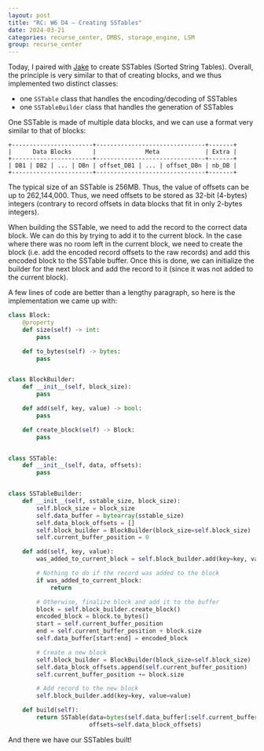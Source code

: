 ```yaml
---
layout: post
title: "RC: W6 D4 — Creating SSTables"
date: 2024-03-21
categories: recurse_center, DMBS, storage_engine, LSM
group: recurse_center
---
```


Today, I paired with [Jake](https://www.jakef.science/) to create SSTables (Sorted String Tables).
Overall, the principle is very similar to that of creating blocks, and we thus implemented two distinct classes:

- one `SSTable` class that handles the encoding/decoding of SSTables
- one `SSTableBuilder` class that handles the generation of SSTables

One SSTable is made of multiple data blocks, and we can use a format very similar to that of blocks:

```text
+-----------------------+-------------------------------+-------+
|      Data Blocks      |              Meta             | Extra |
+-----------------------+-------------------------------+-------+
| DB1 | DB2 | ... | DBn | offset_DB1 | ... | offset_DBn | nb_DB |
+-----------------------+-------------------------------+-------+
```

The typical size of an SSTable is 256MB. Thus, the value of offsets can be up to 262,144,000.
Thus, we need offsets to be stored as 32-bit (4-bytes) integers (contrary to record offsets in data blocks that fit in
only 2-bytes integers).

When building the SSTable, we need to add the record to the correct data block.
We can do this by trying to add it to the current block.
In the case where there was no room left in the current block, we need to create the block (i.e. add the encoded record
offsets to the raw records) and add this encoded block to the SSTable buffer.
Once this is done, we can initialize the builder for the next block and add the record to it (since it was not added
to the current block).  

A few lines of code are better than a lengthy paragraph, so here is the implementation we came up with:

```python
class Block:
    @property
    def size(self) -> int:
        pass

    def to_bytes(self) -> bytes:
        pass


class BlockBuilder:
    def __init__(self, block_size):
        pass

    def add(self, key, value) -> bool:
        pass

    def create_block(self) -> Block:
        pass


class SSTable:
    def __init__(self, data, offsets):
        pass


class SSTableBuilder:
    def __init__(self, sstable_size, block_size):
        self.block_size = block_size
        self.data_buffer = bytearray(sstable_size)
        self.data_block_offsets = []
        self.block_builder = BlockBuilder(block_size=self.block_size)
        self.current_buffer_position = 0

    def add(self, key, value):
        was_added_to_current_block = self.block_builder.add(key=key, value=value)

        # Nothing to do if the record was added to the block
        if was_added_to_current_block:
            return

        # Otherwise, finalize block and add it to the buffer
        block = self.block_builder.create_block()
        encoded_block = block.to_bytes()
        start = self.current_buffer_position
        end = self.current_buffer_position + block.size
        self.data_buffer[start:end] = encoded_block

        # Create a new block
        self.block_builder = BlockBuilder(block_size=self.block_size)
        self.data_block_offsets.append(self.current_buffer_position)
        self.current_buffer_position += block.size

        # Add record to the new block
        self.block_builder.add(key=key, value=value)

    def build(self):
        return SSTable(data=bytes(self.data_buffer[:self.current_buffer_position]),
                       offsets=self.data_block_offsets)
```

And there we have our SSTables built!
